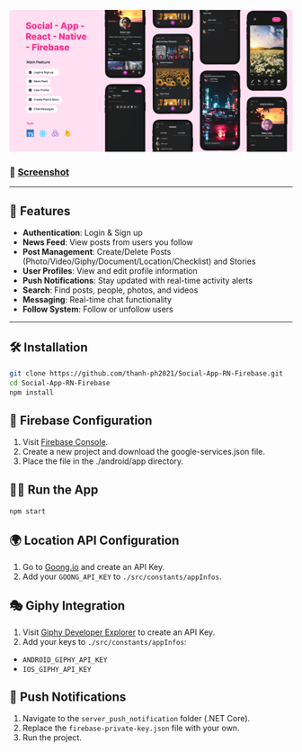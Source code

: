 ![Cover](./screenshots/Cover.png)

### 📸 [Screenshot](./screenshots/1.png)

---

## 🚀 Features

- **Authentication**: Login & Sign up  
- **News Feed**: View posts from users you follow  
- **Post Management**: Create/Delete Posts (Photo/Video/Giphy/Document/Location/Checklist) and Stories  
- **User Profiles**: View and edit profile information  
- **Push Notifications**: Stay updated with real-time activity alerts  
- **Search**: Find posts, people, photos, and videos  
- **Messaging**: Real-time chat functionality  
- **Follow System**: Follow or unfollow users  

---

## 🛠️ Installation

```bash
git clone https://github.com/thanh-ph2021/Social-App-RN-Firebase.git
cd Social-App-RN-Firebase
npm install
```

## 🔧 Firebase Configuration

1. Visit [Firebase Console](https://console.firebase.google.com/u/0/).
2. Create a new project and download the google-services.json file.
3. Place the file in the ./android/app directory.

## 🏃‍♂️ Run the App

```bash
npm start
```

## 🌍 Location API Configuration

1. Go to [Goong.io](https://goong.io) and create an API Key.
2. Add your `GOONG_API_KEY` to `./src/constants/appInfos`.

## 🎭 Giphy Integration

1. Visit [Giphy Developer Explorer](https://developers.giphy.com/explorer/) to create an API Key.
2. Add your keys to `./src/constants/appInfos`:
  - `ANDROID_GIPHY_API_KEY`
  - `IOS_GIPHY_API_KEY`

## 🔔 Push Notifications

1. Navigate to the `server_push_notification` folder (.NET Core).
2. Replace the `firebase-private-key.json` file with your own.
3. Run the project.

